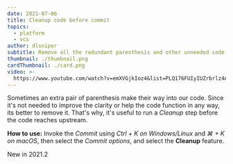 ```yaml
---
date: 2021-07-06
title: Cleanup code before commit
topics:
  - platform
  - vcs
author: dlsniper
subtitle: Remove all the redundant parenthesis and other unneeded code before commit
thumbnail: ./thumbnail.png
cardThumbnail: ./card.png
video: >-
  https://www.youtube.com/watch?v=emXVGjkIoz4&list=PLQ176FUIyIUZrbrlz4AY1V8VzBJKZyVlW&index=17
---
```


Sometimes an extra pair of parenthesis make their way into our code. Since it's not needed to improve the clarity or help the code function in any way, its better to remove it. That's why, it's useful to run a _Cleanup_ step before the code reaches upstream.

**How to use:**
Invoke the _Commit_ using _Ctrl + K on Windows/Linux_ and _⌘ + K on macOS_, then select the _Commit options_, and select the **Cleanup** feature.

<span class="tag is-rounded">New in 2021.2</span>

